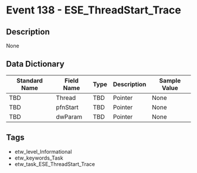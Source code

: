 # Event 138 - ESE_ThreadStart_Trace

## Description
None

## Data Dictionary
|Standard Name|Field Name|Type|Description|Sample Value|
|---|---|---|---|---|
|TBD|Thread|TBD|Pointer|None|None|
|TBD|pfnStart|TBD|Pointer|None|None|
|TBD|dwParam|TBD|Pointer|None|None|

## Tags
* etw_level_Informational
* etw_keywords_Task
* etw_task_ESE_ThreadStart_Trace